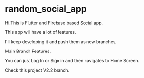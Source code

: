 # random_social_app

Hi.This is Flutter and Firebase based Social app.

This app will have a lot of features.

I'll keep developing it and push them as new branches.

Main Branch Features.

You can just Log In or Sign in and then navigates to Home Screen.

Check this project V2.2 branch.

